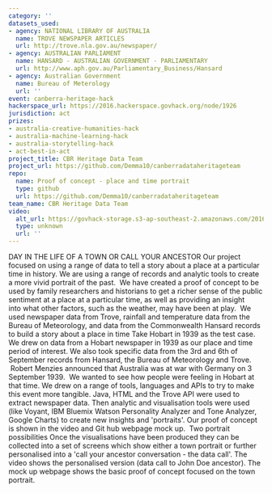 ```yaml
---
category: ''
datasets_used:
- agency: NATIONAL LIBRARY OF AUSTRALIA
  name: TROVE NEWSPAPER ARTICLES
  url: http://trove.nla.gov.au/newspaper/
- agency: AUSTRALIAN PARLIAMENT
  name: HANSARD - AUSTRALIAN GOVERNMENT - PARLIAMENTARY
  url: http://www.aph.gov.au/Parliamentary_Business/Hansard
- agency: Australian Government
  name: Bureau of Meterology
  url: ''
event: canberra-heritage-hack
hackerspace_url: https://2016.hackerspace.govhack.org/node/1926
jurisdiction: act
prizes:
- australia-creative-humanities-hack
- australia-machine-learning-hack
- australia-storytelling-hack
- act-best-in-act
project_title: CBR Heritage Data Team
project_url: https://github.com/Demma10/canberradataheritageteam
repo:
  name: Proof of concept - place and time portrait
  type: github
  url: https://github.com/Demma10/canberradataheritageteam
team_name: CBR Heritage Data Team
video:
  alt_url: https://govhack-storage.s3-ap-southeast-2.amazonaws.com/2016/2016GOVHACK%20CBR%20HD%20TEAM.mp4
  type: unknown
  url: ''
---
```


DAY IN THE LIFE OF A TOWN OR CALL YOUR ANCESTOR
Our project focused on using a range of data to tell a story about a place at a particular time in history. We are using a range of records and analytic tools to create a more vivid portrait of the past. 
We have created a proof of concept to be used by family researchers and historians to get a richer sense of the public sentiment at a place at a particular time, as well as providing an insight into what other factors, such as the weather, may have been at play.  We used newspaper data from Trove, rainfall and temperature data from the Bureau of Meteorology, and data from the Commonwealth Hansard records to build a story about a place in time
Take Hobart in 1939 as the test case. 
We drew on data from a Hobart newspaper in 1939 as our place and time period of interest. We also took specific data from the 3rd and 6th of September records from Hansard, the Bureau of Meteorology and Trove.  Robert Menzies announced that Australia was at war with Germany on 3 September 1939.  We wanted to see how people were feeling in Hobart at that time. We drew on a range of tools, languages and APIs to try to make this event more tangible. Java, HTML and the Trove API were used to extract newspaper data. Then analytic and visualisation tools were used (like Voyant, IBM Bluemix Watson Personality Analyzer and Tone Analyzer, Google Charts) to create new insights and 'portraits'. Our proof of concept is shown in the video and Git hub webpage mock up. 
Two portrait possibilities
Once the visualisations have been produced they can be collected into a set of screens which show either a town portrait or further personalised into a 'call your ancestor conversation - the data call'. The video shows the personalised version (data call to John Doe ancestor). The mock up webpage shows the basic proof of concept focused on the town portrait. 
 
​​​​​​​